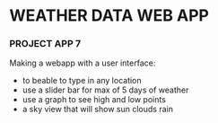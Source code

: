 # WEATHER DATA WEB APP

### PROJECT APP 7 

Making a webapp with a user interface: 
- to beable to type in any location 
- use a slider bar for max of 5 days of weather 
- use a graph to see high and low points
- a sky view that will show sun clouds rain